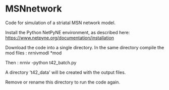 # MSNnetwork
Code for simulation of a striatal MSN network model.

Install the Python NetPyNE environment, as described here:  
https://www.netpyne.org/documentation/installation

Download the code into a single directory.
In the same directory compile the mod files : nrnivmodl *mod

Then : nrniv -python t42_batch.py

A directory 't42_data' will be created with the output files.

Remove or rename this directory to run the code again.
